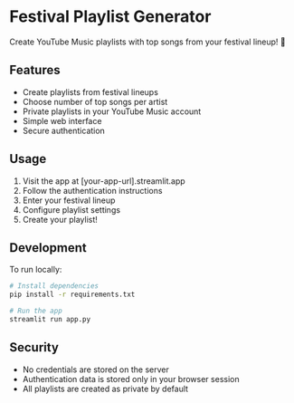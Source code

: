 # Festival Playlist Generator

Create YouTube Music playlists with top songs from your festival lineup! 🎵

## Features

- Create playlists from festival lineups
- Choose number of top songs per artist
- Private playlists in your YouTube Music account
- Simple web interface
- Secure authentication

## Usage

1. Visit the app at [your-app-url].streamlit.app
2. Follow the authentication instructions
3. Enter your festival lineup
4. Configure playlist settings
5. Create your playlist!

## Development

To run locally:

```bash
# Install dependencies
pip install -r requirements.txt

# Run the app
streamlit run app.py
```

## Security

- No credentials are stored on the server
- Authentication data is stored only in your browser session
- All playlists are created as private by default
